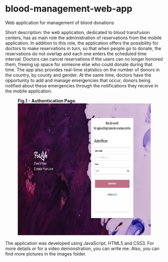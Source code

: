 # blood-management-web-app
Web application for management of blood donations 

Short description:
the web application, dedicated to blood transfusion centers, has as main role the administration of reservations from the mobile application. In addition to this role, the application offers the possibility for doctors to make reservations in turn, so that when people go to donate, the reservations do not overlap and each one enters the scheduled time interval. Doctors can cancel reservations if the users can no longer honored them, freeing up space for someone else who could donate during that time. The app also provides real-time statistics on the number of donors in the country, by county and gender. At the same time, doctors have the opportunity to add and manage emergencies that occur, donors being notified about these emergencies through the notifications they receive in the mobile application.

<figure>
  <figcaption><strong>Fig.1 - Authentication Page.</strong></figcaption>
  <img src="images/auth.jpg" width="880" height="420" alt="Authentication Page of the application">  
</figure>

The application was developed using JavaScript, HTML5 and CSS3. 
For more details or for a video demonstration, you can write me.
Also, you can find more pictures in the images folder.

